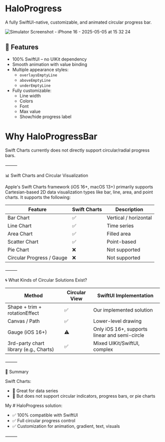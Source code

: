 # HaloProgress

A fully SwiftUI-native, customizable, and animated circular progress bar.



![Simulator Screenshot - iPhone 16 - 2025-05-05 at 15 32 24](https://github.com/user-attachments/assets/f2d7f85e-0d00-4476-b3f8-6a56852b096a)




## 🚀 Features

- 100% SwiftUI – no UIKit dependency
- Smooth animation with value binding
- Multiple appearance styles:
  - `overlaysEmptyLine`
  - `aboveEmptyLine`
  - `underEmptyLine`
- Fully customizable:
  - Line width
  - Colors
  - Font
  - Max value
  - Show/hide progress label

# Why HaloProgressBar

Swift Charts currently does not directly support circular/radial progress bars.

⸻

📊 Swift Charts and Circular Visualization

Apple's Swift Charts framework (iOS 16+, macOS 13+) primarily supports Cartesian-based 2D data visualization types like bar, line, area, and point charts. It supports the following:

| Feature                   | Swift Charts | Description           |
| ------------------------- | ------------ | --------------------- |
| Bar Chart                 | ✅           | Vertical / horizontal |
| Line Chart                | ✅           | Time series           |
| Area Chart                | ✅           | Filled area           |
| Scatter Chart             | ✅           | Point-based           |
| Pie Chart                 | ❌           | Not supported         |
| Circular Progress / Gauge | ❌           | Not supported         |

⸻

🌀 What Kinds of Circular Solutions Exist?

| Method                                 | Circular View | SwiftUI Implementation                        |
| -------------------------------------- | ------------- | --------------------------------------------- |
| Shape + trim + rotationEffect          | ✅            | Our implemented solution                      |
| Canvas / Path                          | ✅            | Lower-level drawing                           |
| Gauge (iOS 16+)                        | ⚠️            | Only iOS 16+, supports linear and semi-circle |
| 3rd-party chart library (e.g., Charts) | ✅            | Mixed UIKit/SwiftUI, complex                  |

⸻

🔎 Summary

Swift Charts:
* 🎯 Great for data series
* 🚫 But does not support circular indicators, progress bars, or pie charts

My # HaloProgress solution:
* ✅ 100% compatible with SwiftUI
* ✅ Full circular progress control
* ✅ Customization for animation, gradient, text, visuals

⸻
